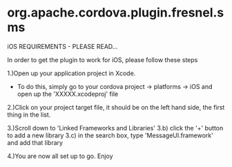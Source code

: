 org.apache.cordova.plugin.fresnel.sms
=====================================

iOS REQUIREMENTS - PLEASE READ...

In order to get the plugin to work for iOS, please follow these steps

1.)Open up your application project in Xcode.
  - To do this, simply go to your cordova project -> platforms -> iOS and open up the 'XXXXX.xcodeproj' file
  
2.)Click on your project target file, it should be on the left hand side, the first thing in the list.

3.)Scroll down to 'Linked Frameworks and Libraries'
    3.b) click the '+' button to add a new library
    3.c) in the search box, type 'MessageUI.framework' and add that library
    
4.)You are now all set up to go. Enjoy
  
